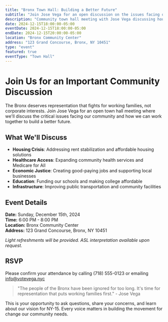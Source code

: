 ```yaml
---
title: "Bronx Town Hall: Building a Better Future"
subtitle: "Join Jose Vega for an open discussion on the issues facing our community"
description: "Community town hall meeting with Jose Vega discussing housing, healthcare, and economic opportunities in the Bronx."
date: 2024-12-15T18:00:00-05:00
eventDate: 2024-12-15T18:00:00-05:00
endDate: 2024-12-15T20:00:00-05:00
location: "Bronx Community Center"
address: "123 Grand Concourse, Bronx, NY 10451"
type: "event"
featured: true
eventType: "Town Hall"
---
```


# Join Us for an Important Community Discussion

The Bronx deserves representation that fights for working families, not corporate interests. Join Jose Vega for an open town hall meeting where we'll discuss the critical issues facing our community and how we can work together to build a better future.

## What We'll Discuss

- **Housing Crisis**: Addressing rent stabilization and affordable housing solutions
- **Healthcare Access**: Expanding community health services and Medicare for All
- **Economic Justice**: Creating good-paying jobs and supporting local businesses
- **Education**: Funding our schools and making college affordable
- **Infrastructure**: Improving public transportation and community facilities

## Event Details

**Date:** Sunday, December 15th, 2024  
**Time:** 6:00 PM - 8:00 PM  
**Location:** Bronx Community Center  
**Address:** 123 Grand Concourse, Bronx, NY 10451  

*Light refreshments will be provided. ASL interpretation available upon request.*

## RSVP

Please confirm your attendance by calling (718) 555-0123 or emailing info@votevega.nyc

> "The people of the Bronx have been ignored for too long. It's time for representation that puts working families first." - Jose Vega

This is your opportunity to ask questions, share your concerns, and learn about our vision for NY-15. Every voice matters in building the movement for change our community needs.
